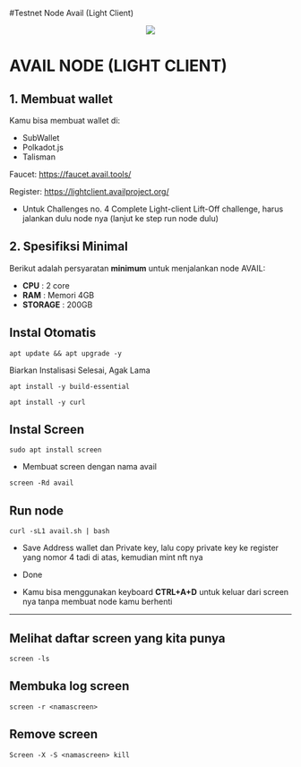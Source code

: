 
#Testnet Node Avail (Light Client)

<p align="center">
  <img width="auto" height="auto" src="https://miro.medium.com/v2/resize:fit:1400/0*KCb_CCSoSeis6uy2.jpeg">
</p>

# AVAIL NODE (LIGHT CLIENT)

## 1. Membuat wallet

Kamu bisa membuat wallet di:

* SubWallet
* Polkadot.js
* Talisman

Faucet: https://faucet.avail.tools/

Register: https://lightclient.availproject.org/
* Untuk Challenges no. 4 Complete Light-client Lift-Off challenge, harus jalankan dulu node nya (lanjut ke step run node dulu)

## 2. Spesifiksi Minimal

Berikut adalah persyaratan **minimum** untuk menjalankan node AVAIL:

 -  **CPU**     : 2 core
 -  **RAM**     : Memori 4GB
 -  **STORAGE** : 200GB

## Instal Otomatis

```
apt update && apt upgrade -y
```

Biarkan Instalisasi Selesai, Agak Lama


```
apt install -y build-essential
```
```
apt install -y curl
```

## Instal Screen

```
sudo apt install screen
```

- Membuat screen dengan nama avail 

```
screen -Rd avail
```

## Run node

```
curl -sL1 avail.sh | bash
```

- Save Address wallet dan Private key, lalu copy private key ke register yang nomor 4 tadi di atas, kemudian mint nft nya

- Done

- Kamu bisa menggunakan keyboard **CTRL+A+D** untuk keluar dari screen nya tanpa membuat node kamu berhenti

---------------------------------------------------------------------------------------------------------------

## Melihat daftar screen yang kita punya
```
screen -ls
```

## Membuka log screen
```
screen -r <namascreen>
```

## Remove screen
```
Screen -X -S <namascreen> kill
```

